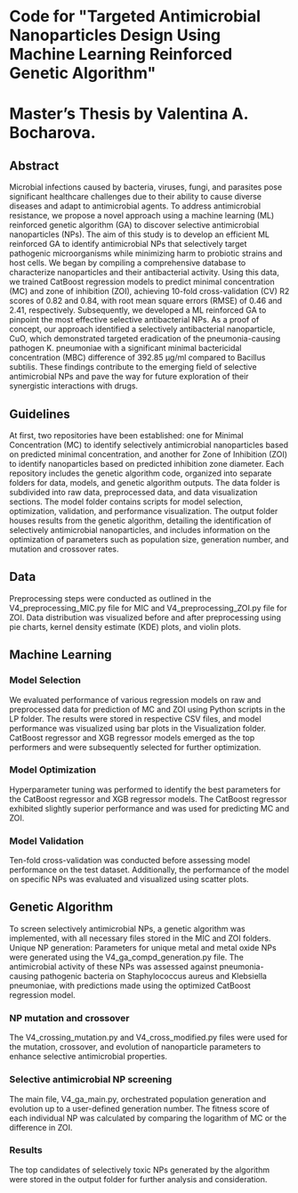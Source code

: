 # Code for "Targeted Antimicrobial Nanoparticles Design Using Machine Learning Reinforced Genetic Algorithm"
# Master’s Thesis by Valentina A. Bocharova.

## Abstract
Microbial infections caused by bacteria, viruses, fungi, and parasites pose significant healthcare challenges due to their ability to cause diverse diseases and adapt to antimicrobial agents. To address antimicrobial resistance, we propose a novel approach using a machine learning (ML) reinforced genetic algorithm (GA) to discover selective antimicrobial nanoparticles (NPs). The aim of this study is to develop an efficient ML reinforced GA to identify antimicrobial NPs that selectively target pathogenic microorganisms while minimizing harm to probiotic strains and host cells.
We began by compiling a comprehensive database to characterize nanoparticles and their antibacterial activity. Using this data, we trained CatBoost regression models to predict minimal concentration (MC) and zone of inhibition (ZOI), achieving 10-fold cross-validation (CV) R2 scores of 0.82 and 0.84, with root mean square errors (RMSE) of 0.46 and 2.41, respectively. Subsequently, we developed a ML reinforced GA to pinpoint the most effective selective antibacterial NPs. As a proof of concept, our approach identified a selectively antibacterial nanoparticle, CuO, which demonstrated targeted eradication of the pneumonia-causing pathogen K. pneumoniae with a significant minimal bactericidal concentration (MBC) difference of 392.85 µg/ml compared to Bacillus subtilis. These findings contribute to the emerging field of selective antimicrobial NPs and pave the way for future exploration of their synergistic interactions with drugs.
## Guidelines
At first, two repositories have been established: one for Minimal Concentration (MC) to identify selectively antimicrobial nanoparticles based on predicted minimal concentration, and another for Zone of Inhibition (ZOI) to identify nanoparticles based on predicted inhibition zone diameter. Each repository includes the genetic algorithm code, organized into separate folders for data, models, and genetic algorithm outputs. The data folder is subdivided into raw data, preprocessed data, and data visualization sections. The model folder contains scripts for model selection, optimization, validation, and performance visualization. The output folder houses results from the genetic algorithm, detailing the identification of selectively antimicrobial nanoparticles, and includes information on the optimization of parameters such as population size, generation number, and mutation and crossover rates.
## Data
Preprocessing steps were conducted as outlined in the V4_preprocessing_MIC.py file for MIC and V4_preprocessing_ZOI.py file for ZOI. Data distribution was visualized before and after preprocessing using pie charts, kernel density estimate (KDE) plots, and violin plots.
## Machine Learning
### Model Selection
We evaluated performance of various regression models on raw and preprocessed data for prediction of MC and ZOI using Python scripts in the LP folder. The results were stored in respective CSV files, and model performance was visualized using bar plots in the Visualization folder. CatBoost regressor and XGB regressor models emerged as the top performers and were subsequently selected for further optimization.
### Model Optimization
Hyperparameter tuning was performed to identify the best parameters for the CatBoost regressor and XGB regressor models. The CatBoost regressor exhibited slightly superior performance and was used for predicting MC and ZOI.
### Model Validation
Ten-fold cross-validation was conducted before assessing model performance on the test dataset. Additionally, the performance of the model on specific NPs was evaluated and visualized using scatter plots.
## Genetic Algorithm
To screen selectively antimicrobial NPs, a genetic algorithm was implemented, with all necessary files stored in the MIC and ZOI folders. Unique NP generation: Parameters for unique metal and metal oxide NPs were generated using the V4_ga_compd_generation.py file. The antimicrobial activity of these NPs was assessed against pneumonia-causing pathogenic bacteria on Staphylococcus aureus and Klebsiella pneumoniae, with predictions made using the optimized CatBoost regression model.
### NP mutation and crossover
The V4_crossing_mutation.py and V4_cross_modified.py files were used for the mutation, crossover, and evolution of nanoparticle parameters to enhance selective antimicrobial properties.
### Selective antimicrobial NP screening
The main file, V4_ga_main.py, orchestrated population generation and evolution up to a user-defined generation number. The fitness score of each individual NP was calculated by comparing the logarithm of MC or the difference in ZOI.
### Results
The top candidates of selectively toxic NPs generated by the algorithm were stored in the output folder for further analysis and consideration.
